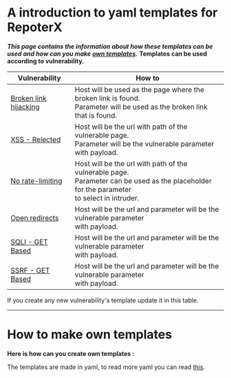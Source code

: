# A introduction to yaml templates for RepoterX
***This page contains the information about how these templates can be used and how can you make [own templates](#How-to-make-own-templates).***
**Templates can be used according to vulnerability.**

Vulnerability | How to
--- | ---
[Broken link hijacking](https://github.com/RESETHACKER-COMMUNITY/ReporterX/tree/main/templates/Broken-link-hijacking) | Host will be used as the page where the broken link is found.<br> Parameter will be used as the broken link that is found.
[XSS - Relected](https://github.com/RESETHACKER-COMMUNITY/ReporterX/tree/main/templates/Cross-site-scripting/Reflected) | Host will be the url with path of the vulnerable page.<br> Parameter will be the vulnerable parameter with payload.
[No rate-limiting](https://github.com/RESETHACKER-COMMUNITY/ReporterX/tree/main/templates/No-rate-limiting) | Host will be the url with path of the vulnerable page.<br> Parameter can be used as the placeholder for the parameter<br> to select in intruder.
[Open redirects](https://github.com/RESETHACKER-COMMUNITY/ReporterX/tree/main/templates/Open-redirects) | Host will be the url and parameter will be the vulnerable parameter<br> with payload.
[SQLI - GET Based](https://github.com/RESETHACKER-COMMUNITY/ReporterX/tree/main/templates/SQL-inection) | Host will be the url and parameter will be the vulnerable parameter<br> with payload.
[SSRF - GET Based](https://github.com/RESETHACKER-COMMUNITY/ReporterX/tree/main/templates/Server-side-request-forgery) | Host will be the url and parameter will be the vulnerable parameter<br>with payload.


<p>If you create any new vulnerability's template update it in this table.</p>

-----

# How to make own templates
**Here is how can you create own templates :**

The templates are made in yaml, to read more yaml you can read [this](https://docs.ansible.com/ansible/latest/reference_appendices/YAMLSyntax.html).

